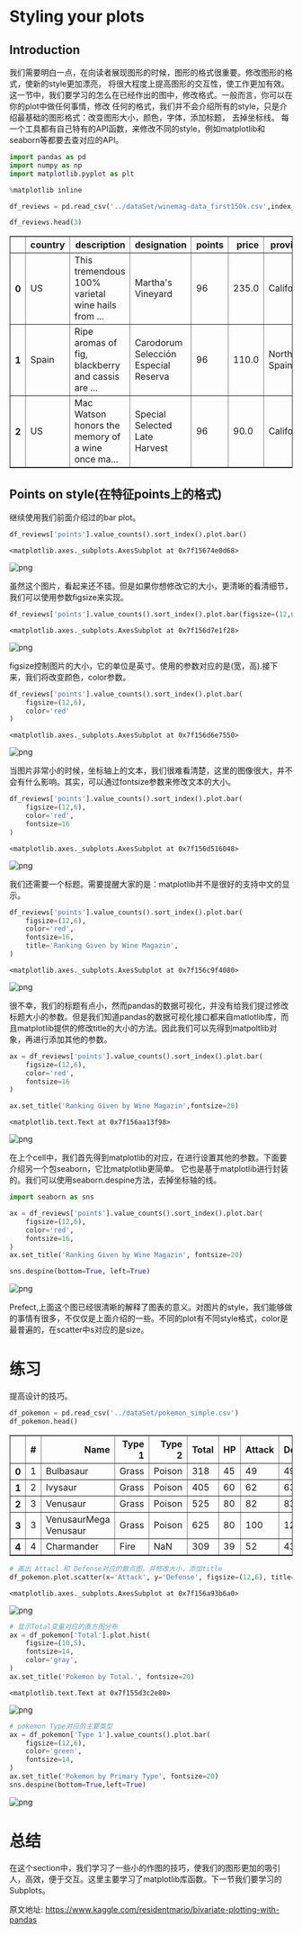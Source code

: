 
# Styling your plots
## Introduction

我们需要明白一点，在向读者展现图形的时候，图形的格式很重要。修改图形的格式，使新的style更加漂亮，
将很大程度上提高图形的交互性，使工作更加有效。    
这一节中，我们要学习的怎么在已经作出的图中，修改格式。一般而言，你可以在你的plot中做任何事情，修改
任何的格式，我们并不会介绍所有的style，只是介绍最基础的图形格式：改变图形大小，颜色，字体，添加标题，
去掉坐标线。
每一个工具都有自己特有的API函数，来修改不同的style，例如matplotlib和seaborn等都要去查对应的API。




```python
import pandas as pd
import numpy as np
import matplotlib.pyplot as plt

%matplotlib inline

```


```python
df_reviews = pd.read_csv('../dataSet/winemag-data_first150k.csv',index_col=0)

df_reviews.head(3)
```




<div>
<table border="1" class="dataframe">
  <thead>
    <tr style="text-align: right;">
      <th></th>
      <th>country</th>
      <th>description</th>
      <th>designation</th>
      <th>points</th>
      <th>price</th>
      <th>province</th>
      <th>region_1</th>
      <th>region_2</th>
      <th>variety</th>
      <th>winery</th>
    </tr>
  </thead>
  <tbody>
    <tr>
      <th>0</th>
      <td>US</td>
      <td>This tremendous 100% varietal wine hails from ...</td>
      <td>Martha's Vineyard</td>
      <td>96</td>
      <td>235.0</td>
      <td>California</td>
      <td>Napa Valley</td>
      <td>Napa</td>
      <td>Cabernet Sauvignon</td>
      <td>Heitz</td>
    </tr>
    <tr>
      <th>1</th>
      <td>Spain</td>
      <td>Ripe aromas of fig, blackberry and cassis are ...</td>
      <td>Carodorum Selección Especial Reserva</td>
      <td>96</td>
      <td>110.0</td>
      <td>Northern Spain</td>
      <td>Toro</td>
      <td>NaN</td>
      <td>Tinta de Toro</td>
      <td>Bodega Carmen Rodríguez</td>
    </tr>
    <tr>
      <th>2</th>
      <td>US</td>
      <td>Mac Watson honors the memory of a wine once ma...</td>
      <td>Special Selected Late Harvest</td>
      <td>96</td>
      <td>90.0</td>
      <td>California</td>
      <td>Knights Valley</td>
      <td>Sonoma</td>
      <td>Sauvignon Blanc</td>
      <td>Macauley</td>
    </tr>
  </tbody>
</table>
</div>



## Points on style(在特征points上的格式)
继续使用我们前面介绍过的bar plot。




```python
df_reviews['points'].value_counts().sort_index().plot.bar()
```




    <matplotlib.axes._subplots.AxesSubplot at 0x7f15674e0d68>




![png](assert/4/output_4_1.png)


虽然这个图片，看起来还不错。但是如果你想修改它的大小，更清晰的看清细节，我们可以使用参数figsize来实现。


```python
df_reviews['points'].value_counts().sort_index().plot.bar(figsize=(12,6))
```




    <matplotlib.axes._subplots.AxesSubplot at 0x7f156d7e1f28>




![png](assert/4/output_6_1.png)


figsize控制图片的大小，它的单位是英寸。使用的参数对应的是(宽，高).接下来，我们将改变颜色，color参数。


```python
df_reviews['points'].value_counts().sort_index().plot.bar(
    figsize=(12,6),
    color='red'
)
```




    <matplotlib.axes._subplots.AxesSubplot at 0x7f156d6e7550>




![png](assert/4/output_8_1.png)


当图片非常小的时候，坐标轴上的文本，我们很难看清楚，这里的图像很大，并不会有什么影响。其实，可以通过fontsize参数来修改文本的大小。


```python
df_reviews['points'].value_counts().sort_index().plot.bar(
    figsize=(12,6),
    color='red',
    fontsize=16
)
```




    <matplotlib.axes._subplots.AxesSubplot at 0x7f156d516048>




![png](assert/4/output_10_1.png)


我们还需要一个标题。需要提醒大家的是：matplotlib并不是很好的支持中文的显示。


```python
df_reviews['points'].value_counts().sort_index().plot.bar(
    figsize=(12,6),
    color='red',
    fontsize=16,
    title='Ranking Given by Wine Magazin',
)
```




    <matplotlib.axes._subplots.AxesSubplot at 0x7f156c9f4080>




![png](assert/4/output_12_1.png)


很不幸，我们的标题有点小，然而pandas的数据可视化，并没有给我们提过修改标题大小的参数。但是我们知道pandas的数据可视化接口都来自matlotlib库，而且matplotlib提供的修改title的大小的方法。因此我们可以先得到matpoltlib对象，再进行添加其他的参数。


```python
ax = df_reviews['points'].value_counts().sort_index().plot.bar(
    figsize=(12,6),
    color='red',
    fontsize=16
)

ax.set_title('Ranking Given by Wine Magazin',fontsize=20)
```




    <matplotlib.text.Text at 0x7f156aa13f98>




![png](assert/4/output_14_1.png)


在上个cell中，我们首先得到matplotlib的对应，在进行设置其他的参数。下面要介绍另一个包seaborn，它比matplotlib更简单。
它也是基于matplotlib进行封装的。我们可以使用seaborn.despine方法，去掉坐标轴的线。



```python
import seaborn as sns

ax = df_reviews['points'].value_counts().sort_index().plot.bar(
    figsize=(12,6),
    color='red',
    fontsize=16,
)
ax.set_title('Ranking Given by Wine Magazin', fontsize=20)

sns.despine(bottom=True, left=True)
```


![png](assert/4/output_16_0.png)


Prefect,上面这个图已经很清晰的解释了图表的意义。对图片的style，我们能够做的事情有很多，不仅仅是上面介绍的一些。不同的plot有不同style格式，color是最普遍的，在scatter中s对应的是size。

# 练习
提高设计的技巧。



```python
df_pokemon = pd.read_csv('../dataSet/pokemon_simple.csv')
df_pokemon.head()
```




<div>
<table border="1" class="dataframe">
  <thead>
    <tr style="text-align: right;">
      <th></th>
      <th>#</th>
      <th>Name</th>
      <th>Type 1</th>
      <th>Type 2</th>
      <th>Total</th>
      <th>HP</th>
      <th>Attack</th>
      <th>Defense</th>
      <th>Sp. Atk</th>
      <th>Sp. Def</th>
      <th>Speed</th>
      <th>Generation</th>
      <th>Legendary</th>
    </tr>
  </thead>
  <tbody>
    <tr>
      <th>0</th>
      <td>1</td>
      <td>Bulbasaur</td>
      <td>Grass</td>
      <td>Poison</td>
      <td>318</td>
      <td>45</td>
      <td>49</td>
      <td>49</td>
      <td>65</td>
      <td>65</td>
      <td>45</td>
      <td>1</td>
      <td>False</td>
    </tr>
    <tr>
      <th>1</th>
      <td>2</td>
      <td>Ivysaur</td>
      <td>Grass</td>
      <td>Poison</td>
      <td>405</td>
      <td>60</td>
      <td>62</td>
      <td>63</td>
      <td>80</td>
      <td>80</td>
      <td>60</td>
      <td>1</td>
      <td>False</td>
    </tr>
    <tr>
      <th>2</th>
      <td>3</td>
      <td>Venusaur</td>
      <td>Grass</td>
      <td>Poison</td>
      <td>525</td>
      <td>80</td>
      <td>82</td>
      <td>83</td>
      <td>100</td>
      <td>100</td>
      <td>80</td>
      <td>1</td>
      <td>False</td>
    </tr>
    <tr>
      <th>3</th>
      <td>3</td>
      <td>VenusaurMega Venusaur</td>
      <td>Grass</td>
      <td>Poison</td>
      <td>625</td>
      <td>80</td>
      <td>100</td>
      <td>123</td>
      <td>122</td>
      <td>120</td>
      <td>80</td>
      <td>1</td>
      <td>False</td>
    </tr>
    <tr>
      <th>4</th>
      <td>4</td>
      <td>Charmander</td>
      <td>Fire</td>
      <td>NaN</td>
      <td>309</td>
      <td>39</td>
      <td>52</td>
      <td>43</td>
      <td>60</td>
      <td>50</td>
      <td>65</td>
      <td>1</td>
      <td>False</td>
    </tr>
  </tbody>
</table>
</div>




```python
# 画出 Attacl 和 Defense对应的散点图，并修改大小，添加title
df_pokemon.plot.scatter(x='Attack', y='Defense', figsize=(12,6), title='Pokemon by Attack and Defense')

```




    <matplotlib.axes._subplots.AxesSubplot at 0x7f156a93b6a0>




![png](assert/4/output_19_1.png)



```python
# 显示Total变量对应的直方图分布
ax = df_pokemon['Total'].plot.hist(
    figsize=(10,5),
    fontsize=14,
    color='gray',
)
ax.set_title('Pokemon by Total.', fontsize=20)
```




    <matplotlib.text.Text at 0x7f155d3c2e80>




![png](assert/4/output_20_1.png)



```python
# pokemon Type对应的主要类型
ax = df_pokemon['Type 1'].value_counts().plot.bar(
    figsize=(12,6),
    color='green',
    fontsize=14,
)
ax.set_title('Pokemon by Primary Type', fontsize=20)
sns.despine(bottom=True,left=True)
```


![png](assert/4/output_21_0.png)


# 总结
在这个section中，我们学习了一些小的作图的技巧，使我们的图形更加的吸引人，高效，便于交互。这里主要学习了matplotlib库函数。下一节我们要学习的Subplots。

原文地址: https://www.kaggle.com/residentmario/bivariate-plotting-with-pandas



```python

```
